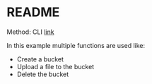 # README

Method: CLI <a href="https://cloud.google.com/sdk/gcloud/reference/storage">link</a>

In this example multiple functions are used like:
- Create a bucket
- Upload a file to the bucket
- Delete the bucket